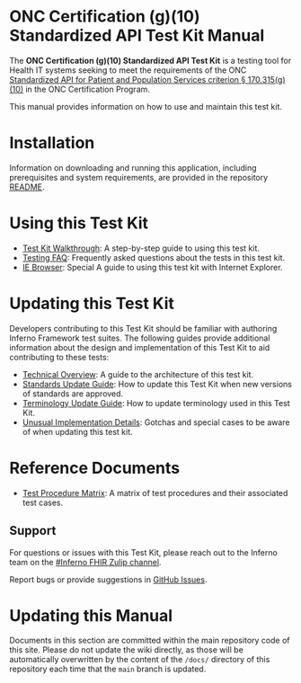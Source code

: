 # ONC Certification (g)(10) Standardized API Test Kit Manual

The **ONC Certification (g)(10) Standardized API Test Kit** is a testing tool
for Health IT systems seeking to meet the requirements of the ONC [Standardized
API for Patient and Population Services criterion §
170.315(g)(10)](https://www.healthit.gov/test-method/standardized-api-patient-and-population-services)
in the ONC Certification Program.

This manual provides information on how to use and maintain this test kit.

# Installation

Information on downloading and running this application, including prerequisites
and system requirements, are provided in the repository [README](../).

# Using this Test Kit

* [Test Kit Walkthrough](Walkthrough): A step-by-step guide to using this test kit.
* [Testing FAQ](FAQ.md): Frequently asked questions about the tests in this test kit.
* [IE Browser](IE-Browser): Special A guide to using this test kit with Internet Explorer.

# Updating this Test Kit

Developers contributing to this Test Kit should be familiar with authoring
Inferno Framework test suites.  The following guides provide additional
information about the design and implementation of this Test Kit to aid
contributing to these tests:

* [Technical Overview](Technical-Overview): A guide to the architecture of this test kit.
* [Standards Update Guide](SVAP-Update-Guide): How to update this Test Kit when new versions of standards are approved.
* [Terminology Update Guide](Terminology-Update-Guide): How to update terminology used in this Test Kit.
* [Unusual Implementation Details](Unusual-Implementation-Details):  Gotchas and special cases to be aware of when updating this test kit.

# Reference Documents
* [Test Procedure Matrix](https://github.com/onc-healthit/onc-certification-g10-test-kit/raw/refs/heads/main/onc_certification_g10_matrix.xlsx): A matrix of test procedures and their associated test cases.

## Support


For questions or issues with this Test Kit, please reach out to the Inferno team
on the [#Inferno FHIR Zulip
channel](https://chat.fhir.org/#narrow/stream/179309-inferno).

Report bugs or provide suggestions in [GitHub Issues](/inferno-framework/us-core-test-kit/issues).

# Updating this Manual
Documents in this section are committed within the
main repository code of this site.  Please do not update the
wiki directly, as those will be automatically overwritten by the
content of the `/docs/` directory of this repository each time
that the `main` branch is updated.